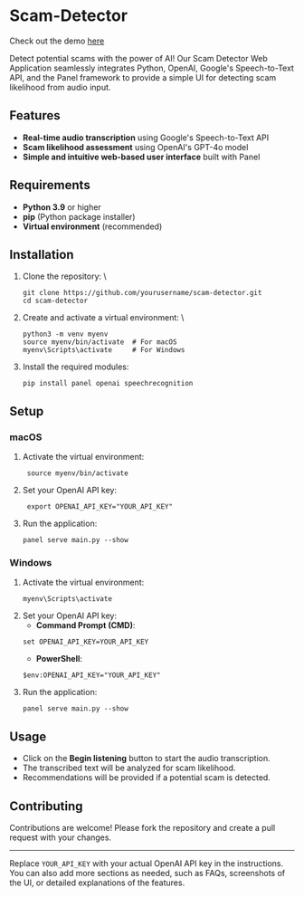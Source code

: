 # **Scam-Detector**

Check out the demo [here](https://bit.ly/ScamTect)

Detect potential scams with the power of AI! Our Scam Detector Web Application seamlessly integrates Python, OpenAI, Google's Speech-to-Text API, and the Panel framework to provide a simple UI for detecting scam likelihood from audio input.


## **Features**



* **Real-time audio transcription** using Google's Speech-to-Text API
* **Scam likelihood assessment** using OpenAI's GPT-4o model
* **Simple and intuitive web-based user interface** built with Panel


## **Requirements**



* **Python 3.9** or higher
* **pip** (Python package installer)
* **Virtual environment** (recommended)


## **Installation**



1. Clone the repository: \
    ```
    git clone https://github.com/yourusername/scam-detector.git 
    cd scam-detector
    ```


2. Create and activate a virtual environment: \
    ```
    python3 -m venv myenv
    source myenv/bin/activate  # For macOS
    myenv\Scripts\activate     # For Windows
    ```


3. Install the required modules: 
    ```
    pip install panel openai speechrecognition
    ```

## **Setup**


### **macOS**



1. Activate the virtual environment:
   ```
    source myenv/bin/activate
   ```
3. Set your OpenAI API key:
   ```
    export OPENAI_API_KEY="YOUR_API_KEY"
   ```
5. Run the application: 
    ```
    panel serve main.py --show

    ```



### **Windows**



1. Activate the virtual environment:
    ```
    myenv\Scripts\activate
    ```
3. Set your OpenAI API key:
    * **Command Prompt (CMD)**:
    ```
    set OPENAI_API_KEY=YOUR_API_KEY
    ```
    * **PowerShell**:
    ```
    $env:OPENAI_API_KEY="YOUR_API_KEY"
    ```
4. Run the application:
    ```
    panel serve main.py --show
    ```

## **Usage**



* Click on the **Begin listening** button to start the audio transcription.
* The transcribed text will be analyzed for scam likelihood.
* Recommendations will be provided if a potential scam is detected.


## **Contributing**

Contributions are welcome! Please fork the repository and create a pull request with your changes.

---


Replace `YOUR_API_KEY` with your actual OpenAI API key in the instructions. You can also add more sections as needed, such as FAQs, screenshots of the UI, or detailed explanations of the features.
